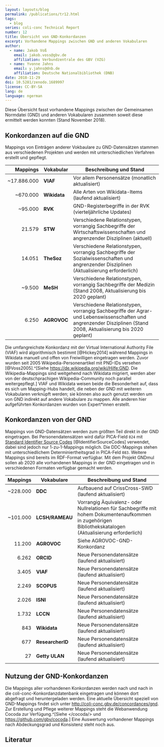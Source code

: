 ```yaml
---
layout: layouts/blog
permalink: /publications/tr12.html
tags:
  - blog
series: coli-conc Technical Report
number: 12
title: Übersicht von GND-Konkordanzen
excerpt: Vorhandene Mappings zwischen GND und anderen Vokabularen
author:
  - name: Jakob Voß
    email: jakob.voss@gbv.de
    affiliation: Verbundzentrale des GBV (VZG)
  - name: Yvonne Jahns
    email: y.jahns@dnb.de
    affiliation: Deutsche Nationalbibliothek (DNB) 
date: 2018-11-29
doi: 10.5281/zenodo.1689997
license: CC-BY-SA
lang: de
language: ngerman
---
```


Diese Übersicht fasst vorhandene Mappings zwischen der Gemeinsamen Normdatei (GND) und anderen Vokabularen zusammen soweit diese ermittelt werden konnten (Stand November 2018).

## Konkordanzen auf die GND

Mappings von Einträgen anderer Vokbaulare zu GND-Datensätzen stammen aus verschiedenen Projekten und werden mit unterschiedlichen Verfahren erstellt und gepflegt. 

|Mappings | Vokabular | Beschreibung und Stand
|---:|---|----------------
|~17.886.000 |**VIAF**| Vor allem Personensätze (monatlich aktualisiert)
|   ~670.000 |**Wikidata**| Alle Arten von Wikidata-Items (laufend aktualisiert)
|    ~95.000 |**RVK**| GND-Registerbegriffe in der RVK (vierteljährliche Updates)
|     21.579 |**STW**| Verschiedene Relationstypen, vorrangig Sachbegriffe der Wirtschaftswissenschaften und angrenzender Disziplinen (aktuell)
|     14.051 |**TheSoz**| Verschiedene Relationstypen, vorrangig Sachbegriffe der Sozialwissenschaften und angrenzender Disziplinen (Aktualisierung erforderlich)
|     ~9.500 |**MeSH**|  Verschiedene Relationstypen, vorrangig Sachbegriffe der Medizin (Stand 2008, Aktualisierung bis 2020 geplant)
|      6.250 |**AGROVOC**| Verschiedene Relationstypen, vorrangig Sachbegriffe der Agrar- und Lebenswissenschaften und angrenzender Disziplinen (Stand 2008, Aktualisierung bis 2020 geplant)

Die umfangreichste Konkordanz mit der Virtual International Authority File (VIAF) wird algorithmisch bestimmt [@Hickey2014] während Mappings in Wikidata manuell und offen von Freiwilligen eingetragen werden. Zuvor wurden seit 2005 Wikipedia-Personenartikel mit PND-IDs versehen [@Voss2005].^[Siehe <https://de.wikipedia.org/wiki/Hilfe:GND>. Die Wikipedia-Mappings sind weitgehend nach Wikidata migriert, werden aber von der deutschprachigen Wikipedia-Community noch parallel weitergepflegt.] VIAF und Wikidata weisen beide die Besonderheit auf, dass es sich um Mapping-Hubs handelt, die neben der GND mit weiteren Vokabularen verknüpft werden; sie können also auch genutzt werden um von GND indirekt auf andere Vokabulare zu mappen. Alle anderen hier aufgeführten Konkordanzen wurden von Expert*innen erstellt.

## Konkordanzen von der GND

Mappings von GND-Datensätzen werden zum größten Teil direkt in der GND eingetragen. Bei Personendatensätzen wird dafür PICA-Field `024` mit [Standard Identifier Source Codes] [@IdentifierSourceCodes] verwendet, dabei sind jedoch nur 1-zu-1-Mappings möglich. Die DDC-Mappings stehen mit unterschiedlichem Determiniertheitsgrad in PICA-Feld `083`. Weitere Mappings sind bereits im RDF-Format verfügbar. Mit dem Projekt GNDmul sollen ab 2020 alle vorhandenen Mappings in der GND eingetragen und in verschiedenen Formaten verfügbar gemacht werden.

<!--Darüber hinaus gibt es innerhalb der GND 1-zu-n Mappings in Form von Hinweissätzen (z.B. Ötzi $\Rightarrow$ Hauslabjoch $+$ Gletscherleiche).-->

Mappings| Vokabulare    | Beschreibung und Stand
--:|----|----------------
~228.000|**DDC**         | Aufbauend auf CrissCross-SWD (laufend aktualisiert)
~101.000|**LCSH/RAMEAU** | Vorrangig Äquivalenz- oder Nullrelationen für Sachbegriffe mit hohem Dokumentenaufkommen in zugehörigen Bibliothekskatalogen (Aktualisierung erforderlich)
11.200  |**AGROVOC**     | Siehe AGROVOC-GND-Konkordanz
6.262   |**ORCID**       | Neue Personendatensätze (laufend aktualisiert)
3.405   |**VIAF**        | Neue Personendatensätze (laufend aktualisiert)
2.249   |**SCOPUS**      | Neue Personendatensätze (laufend aktualisiert)
2.026   |**ISNI**        | Neue Personendatensätze (laufend aktualisiert)
1.732   |**LCCN**        | Neue Personendatensätze (laufend aktualisiert)
843     |**Wikidata**    | Neue Personendatensätze (laufend aktualisiert)
677     |**ResearcherID**| Neue Personendatensätze (laufend aktualisiert)
27      |**Getty ULAN**  | Neue Personendatensätze (laufend aktualisiert)

[Standard Identifier Source Codes]: http://www.loc.gov/standards/sourcelist/standard-identifier.html

## Nutzung der GND-Konkordanzen

Die Mappings aller vorhandenen Konkordanzen werden nach und nach in die coli-conc-Konkordanzdatenbank eingetragen und können dort abgefragt und heruntergeladen werden. Eine aktuelle Übersicht speziell von GND-Mappings findet sich unter <http://coli-conc.gbv.de/concordances/gnd>. Zur Erstellung und Pflege weiterer Mappings steht die Webanwendung Cocoda zur Verfügung.^[Siehe </cocoda/> und <https://github.com/gbv/cocoda>.] Eine Auswertung vorhandener Mappings nach Abdeckungsgrad und Konsistenz steht noch aus.

## Literatur
